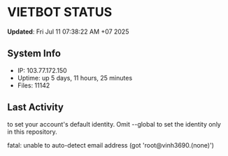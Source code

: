 # VIETBOT STATUS
**Updated**: Fri Jul 11 07:38:22 AM +07 2025

## System Info
- IP: 103.77.172.150
- Uptime: up 5 days, 11 hours, 25 minutes
- Files: 11142

## Last Activity

to set your account's default identity.
Omit --global to set the identity only in this repository.

fatal: unable to auto-detect email address (got 'root@vinh3690.(none)')
